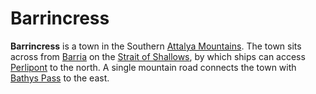 # Barrincress

**Barrincress** is a town in the Southern [Attalya Mountains](../../../ch-4-esterfell-gazetteer/esterfell/lenya/attalya-mountains/). The town sits across from [Barria](../../../ch-4-esterfell-gazetteer/esterfell/barria.md) on the [Strait of Shallows](../../../ch-4-esterfell-gazetteer/esterfell/coasts/index.md#strait-of-shallows), by which ships can access [Perlipont](perlipont.md) to the north. A single mountain road connects the town with [Bathys Pass](bathys-pass.md) to the east.
